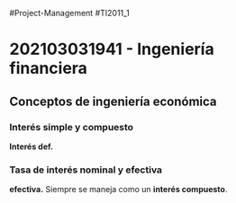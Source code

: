 #Project-Management #TI2011_1
# 202103031941 - Ingeniería financiera

## Conceptos de ingeniería económica
### Interés simple y compuesto
**Interés def.** 

### Tasa de interés nominal y efectiva
**efectiva.** Siempre se maneja  como un **interés compuesto**.

